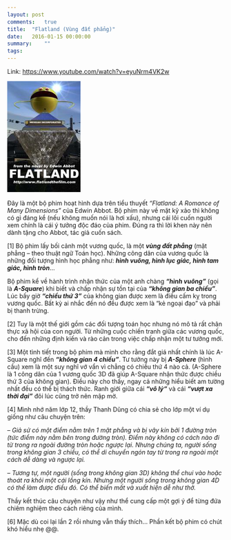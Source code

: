 ```yaml
---
layout: post
comments:   true
title:  "Flatland (Vùng đất phẳng)"
date:   2016-01-15 00:00:00
summary:    ""
tags:	
---
```


Link: https://www.youtube.com/watch?v=eyuNrm4VK2w

<img class="content-img-left" src="/assets/misc/flatland.jpg">

Đây là một bộ phim hoạt hình dựa trên tiểu thuyết *“Flatland: A Romance of Many Dimensions”* của Edwin Abbot. Bộ phim này về mặt kỹ xảo thì không có gì đáng kể (nếu không muốn nói là hơi xấu), nhưng cái lôi cuốn người xem chính là cái ý tưởng độc đáo của phim. Đúng ra thì lời khen này nên dành tặng cho Abbot, tác giả cuốn sách.

[1] Bộ phim lấy bối cảnh một vương quốc, là một ***vùng đất phẳng*** (mặt phẳng – theo thuật ngữ Toán học). Những công dân của vương quốc là những đối tượng hình học phẳng như: ***hình vuông, hình lục giác, hình tam giác, hình tròn***...

Bộ phim kể về hành trình nhận thức của một anh chàng ***“hình vuông”*** (gọi là ***A-Square***) khi biết và chấp nhận sự tồn tại của ***“không gian ba chiều”***. Lúc bấy giờ ***“chiều thứ 3”*** của không gian được xem là điều cấm kỵ trong vương quốc. Bất kỳ ai nhắc đến nó đều được xem là “kẻ ngoại đạo” và phải bị thanh trừng.

[2] Tuy là một thế giới gồm các đối tượng toán học nhưng nó mô tả rất chân thực xã hội của con người. Từ những cuộc chiến tranh giữa các vương quốc, cho đến những định kiến và rào cản trong việc chấp nhận một tư tưởng mới.

[3] Một tình tiết trong bộ phim mà mình cho rằng đắt giá nhất chính là lúc A-Square nghĩ đến ***“không gian 4 chiều”***. Tư tưởng này bị ***A-Sphere*** (hình cầu) xem là một suy nghĩ vớ vẩn vì chẳng có chiều thứ 4 nào cả. (A-Sphere là 1 công dân của 1 vương quốc 3D đã giúp  A-Square nhận thức được chiều thứ 3 của không gian). Điều này cho thấy, ngay cả những hiểu biết am tường nhất đều có thể bị thách thức. Ranh giới giữa cái ***“vô lý“*** và cái ***“vượt xa thời đại”*** đôi lúc cũng trở nên mập mờ.

[4] Mình nhớ năm lớp 12, thầy Thanh Dũng có chia sẻ cho lớp một ví dụ giống như câu chuyện trên:

*– Giả sử có một điểm nằm trên 1 mặt phẳng và bị vây kín bởi 1 đường tròn (tức điểm này nằm bên trong đường tròn). Điểm này không có cách nào đi từ trong ra ngoài đường tròn hoặc ngược lại. Nhưng chúng ta, người sống trong không gian 3 chiều, có thể di chuyển ngón tay từ trong ra ngoài một cách dễ dàng và ngược lại.*

*– Tương tự, một người (sống trong không gian 3D) không thể chui vào hoặc thoát ra khỏi một cái lồng kín. Nhưng một người sống trong không gian 4D có thể làm được điều đó. Có thể biến mất và xuất hiện dễ như thở.*

Thầy kết thúc câu chuyện như vậy như thể cung cấp một gợi ý để từng đứa chiêm nghiệm theo cách riêng của mình.

[6] Mặc dù coi lại lần 2 rồi nhưng vẫn thấy thích... Phần kết bộ phim có chút khó hiểu nhẹ @@.
